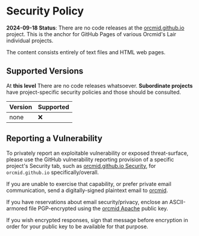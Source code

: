 # Security Policy
<!-- ---1----|----2----|----3----|----4----|----5----|----6----|----7----|--*
     SECURITY.md 1.0.11            UTF-8                        dh:2024-09-18
     -->
**2024-09-18 Status**: There are no code releases at the
[orcmid.github.io](https://github.com/orcmid/orcmid.github.io/new/master)
project.  This is the anchor for GitHub Pages of various Orcmid's Lair
individual projects.

The content consists entirely of text files and HTML web pages.

## Supported Versions

At **this level** There are no code releases whatsoever.
**Subordinate projects** have project-specific security policies and those
should be consulted.

| Version | Supported          |
| ------- | ------------------ |
| none    | :x:                |

## Reporting a Vulnerability

To privately report an exploitable vulnerability or exposed threat-surface,
please use the GitHub vulnerability reporting provision of a specific
project's Security tab, such as
[orcmid.github.io Security](https://github.com/orcmid/orcmid.github.io/security),
for `orcmid.github.io` specifically/overall.

If you are unable to exercise that capability, or prefer private email
communication, send a digitally-signed plaintext email to
[orcmid](mailto:orcmid@msn.com).

If you have reservations about email security/privacy, enclose an
ASCII-armored file PGP-encrypted using the
[orcmid Apache](https://people.apache.org/keys/committer/orcmid.asc)
public key.

If you wish encrypted responses, sign that message before encryption in order
for your public key to be available for that purpose.
